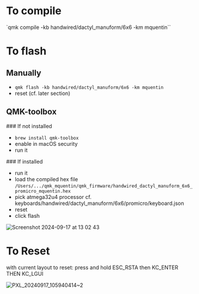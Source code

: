 # To compile

`qmk compile -kb handwired/dactyl_manuform/6x6 -km mquentin``

# To flash

## Manually 

- `qmk flash -kb handwired/dactyl_manuform/6x6 -km mquentin`
- reset (cf. later section)

## QMK-toolbox

### If not installed

- `brew install qmk-toolbox` 
- enable in macOS security
- run it


### If installed

- run it
- load the compiled hex file `/Users/.../qmk_mquentin/qmk_firmware/handwired_dactyl_manuform_6x6_promicro_mquentin.hex`
- pick atmega32u4 processor cf. keyboards/handwired/dactyl_manuform/6x6/promicro/keyboard.json
- reset
- click flash

![Screenshot 2024-09-17 at 13 02 43](https://github.com/user-attachments/assets/04d2a01a-2a45-474e-b7f4-aad5498d784f)


# To Reset

with current layout to reset: press and hold ESC_RSTA then KC_ENTER THEN KC_LGUI

![PXL_20240917_105940414~2](https://github.com/user-attachments/assets/96e63271-b1fd-4585-aab9-2037f34e923a)

